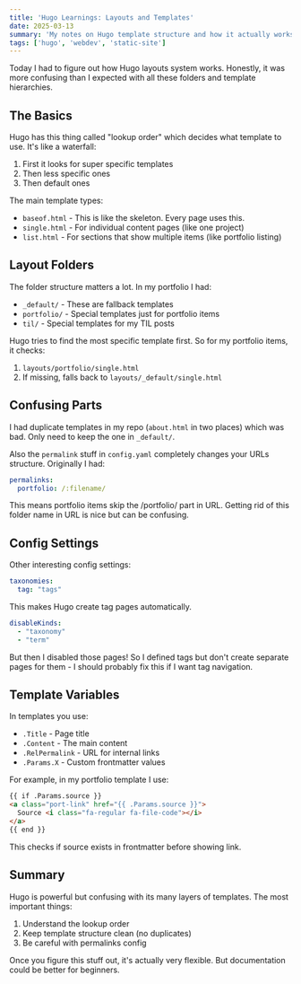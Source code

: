```yaml
---
title: 'Hugo Learnings: Layouts and Templates'
date: 2025-03-13
summary: 'My notes on Hugo template structure and how it actually works'
tags: ['hugo', 'webdev', 'static-site']
---
```


Today I had to figure out how Hugo layouts system works. Honestly, it was more confusing than I expected with all these folders and template hierarchies.

## The Basics

Hugo has this thing called "lookup order" which decides what template to use. It's like a waterfall:

1. First it looks for super specific templates
2. Then less specific ones
3. Then default ones

The main template types:

- `baseof.html` - This is like the skeleton. Every page uses this.
- `single.html` - For individual content pages (like one project)
- `list.html` - For sections that show multiple items (like portfolio listing)

## Layout Folders

The folder structure matters a lot. In my portfolio I had:

- `_default/` - These are fallback templates
- `portfolio/` - Special templates just for portfolio items
- `til/` - Special templates for my TIL posts

Hugo tries to find the most specific template first. So for my portfolio items, it checks:
1. `layouts/portfolio/single.html`
2. If missing, falls back to `layouts/_default/single.html`

## Confusing Parts

I had duplicate templates in my repo (`about.html` in two places) which was bad. Only need to keep the one in `_default/`.

Also the `permalink` stuff in `config.yaml` completely changes your URLs structure. Originally I had:

```yaml
permalinks:
  portfolio: /:filename/
```

This means portfolio items skip the /portfolio/ part in URL. Getting rid of this folder name in URL is nice but can be confusing.

## Config Settings

Other interesting config settings:

```yaml
taxonomies:
  tag: "tags"
```

This makes Hugo create tag pages automatically.

```yaml
disableKinds:
  - "taxonomy"
  - "term"
```

But then I disabled those pages! So I defined tags but don't create separate pages for them - I should probably fix this if I want tag navigation.

## Template Variables

In templates you use:
- `.Title` - Page title
- `.Content` - The main content
- `.RelPermalink` - URL for internal links
- `.Params.X` - Custom frontmatter values

For example, in my portfolio template I use:

```html
{{ if .Params.source }}
<a class="port-link" href="{{ .Params.source }}">
  Source <i class="fa-regular fa-file-code"></i>
</a>
{{ end }}
```

This checks if source exists in frontmatter before showing link.

## Summary

Hugo is powerful but confusing with its many layers of templates. The most important things:

1. Understand the lookup order
2. Keep template structure clean (no duplicates)
3. Be careful with permalinks config

Once you figure this stuff out, it's actually very flexible. But documentation could be better for beginners.
